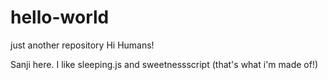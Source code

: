 # hello-world
just another repository
Hi Humans!

Sanji here. I like sleeping.js and sweetnessscript (that's what i'm made of!)
